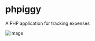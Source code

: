 # phpiggy
 A PHP application for tracking expenses

![image](https://github.com/AndreasTeder/phpiggy/assets/44434441/1100b4b8-a261-48bc-a1cb-66b01f20d93f)
